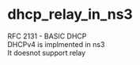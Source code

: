 # dhcp_relay_in_ns3


RFC 2131  - BASIC DHCP <br>
DHCPv4 is implmented in ns3 <br>
It doesnot support relay 
